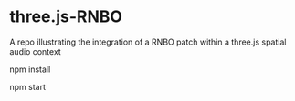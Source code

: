 # three.js-RNBO
 A repo illustrating the integration of a RNBO patch within a three.js spatial audio context

npm install

npm start